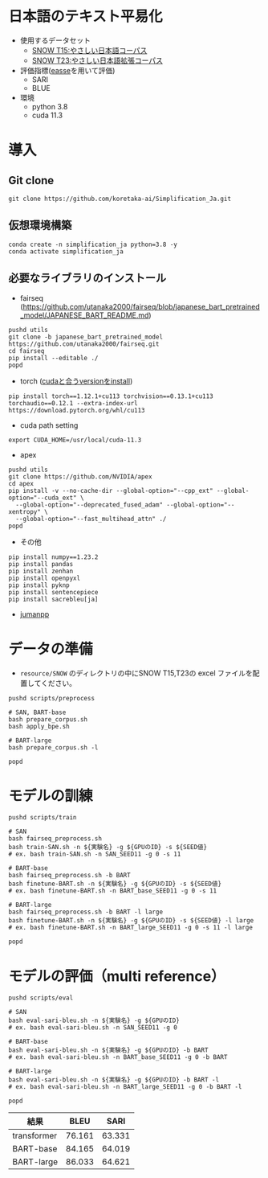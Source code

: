 # 日本語のテキスト平易化
- 使用するデータセット
  - [SNOW T15:やさしい日本語コーパス](https://www.jnlp.org/GengoHouse/snow/t15)
  - [SNOW T23:やさしい日本語拡張コーパス](https://www.jnlp.org/GengoHouse/snow/t23)
- 評価指標([easse](https://github.com/feralvam/easse)を用いて評価)
  - SARI
  - BLUE
- 環境
  - python 3.8
  - cuda 11.3

# 導入
## Git clone 
~~~
git clone https://github.com/koretaka-ai/Simplification_Ja.git
~~~
## 仮想環境構築
~~~
conda create -n simplification_ja python=3.8 -y
conda activate simplification_ja
~~~
## 必要なライブラリのインストール
- fairseq (https://github.com/utanaka2000/fairseq/blob/japanese_bart_pretrained_model/JAPANESE_BART_README.md)
~~~
pushd utils
git clone -b japanese_bart_pretrained_model https://github.com/utanaka2000/fairseq.git
cd fairseq
pip install --editable ./
popd
~~~
- torch ([cudaと合うversionをinstall](https://pytorch.org/get-started/previous-versions/))
~~~
pip install torch==1.12.1+cu113 torchvision==0.13.1+cu113 torchaudio==0.12.1 --extra-index-url https://download.pytorch.org/whl/cu113
~~~
- cuda path setting
~~~
export CUDA_HOME=/usr/local/cuda-11.3
~~~
- apex
~~~
pushd utils
git clone https://github.com/NVIDIA/apex
cd apex
pip install -v --no-cache-dir --global-option="--cpp_ext" --global-option="--cuda_ext" \
  --global-option="--deprecated_fused_adam" --global-option="--xentropy" \
  --global-option="--fast_multihead_attn" ./
popd
~~~
- その他
~~~
pip install numpy==1.23.2
pip install pandas
pip install zenhan
pip install openpyxl
pip install pyknp
pip install sentencepiece
pip install sacrebleu[ja]
~~~
- [jumanpp](https://github.com/ku-nlp/jumanpp) 

# データの準備
- `resource/SNOW` のディレクトリの中にSNOW T15,T23の excel ファイルを配置してください。
~~~
pushd scripts/preprocess

# SAN, BART-base
bash prepare_corpus.sh
bash apply_bpe.sh

# BART-large
bash prepare_corpus.sh -l

popd
~~~

# モデルの訓練
~~~
pushd scripts/train

# SAN
bash fairseq_preprocess.sh
bash train-SAN.sh -n ${実験名} -g ${GPUのID} -s ${SEED値}
# ex. bash train-SAN.sh -n SAN_SEED11 -g 0 -s 11

# BART-base
bash fairseq_preprocess.sh -b BART
bash finetune-BART.sh -n ${実験名} -g ${GPUのID} -s ${SEED値}
# ex. bash finetune-BART.sh -n BART_base_SEED11 -g 0 -s 11

# BART-large
bash fairseq_preprocess.sh -b BART -l large
bash finetune-BART.sh -n ${実験名} -g ${GPUのID} -s ${SEED値} -l large
# ex. bash finetune-BART.sh -n BART_large_SEED11 -g 0 -s 11 -l large

popd
~~~
# モデルの評価（multi reference）
~~~
pushd scripts/eval

# SAN
bash eval-sari-bleu.sh -n ${実験名} -g ${GPUのID}
# ex. bash eval-sari-bleu.sh -n SAN_SEED11 -g 0

# BART-base
bash eval-sari-bleu.sh -n ${実験名} -g ${GPUのID} -b BART
# ex. bash eval-sari-bleu.sh -n BART_base_SEED11 -g 0 -b BART

# BART-large
bash eval-sari-bleu.sh -n ${実験名} -g ${GPUのID} -b BART -l
# ex. bash eval-sari-bleu.sh -n BART_large_SEED11 -g 0 -b BART -l

popd
~~~
 
| 結果 |  BLEU  | SARI |
| ---- | ---- | ---- |
|  transformer  |  76.161  | 63.331 |
|  BART-base  |  84.165  | 64.019 |
|  BART-large  |  86.033  | 64.621 |

